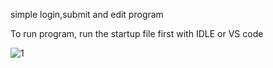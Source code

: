 simple  login,submit and edit  program

To run program, run the startup file first with IDLE or VS code 


![1](https://github.com/sedigh1998/Login_Submit_Edit/assets/99673092/00adc0ed-be51-4f98-92ec-2a3c6b8a6893)
